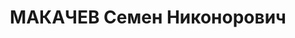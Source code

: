 ---
title: МАКАЧЕВ Семен Никонорович
description: "Род. в 1915, Воронежская губ. Проживал: КЖД, ст-ция Ужур. Слесарь. \n\
  \  Арестован 02.06.1937. Обв.: антисоветская агитация. Приговор: выездная сессия\
  \ ВК ВС СССР, 16.07.1938 – 8 лет ИТЛ. \n  Реабилитирован УНКВД КК 29.10.1940"
---